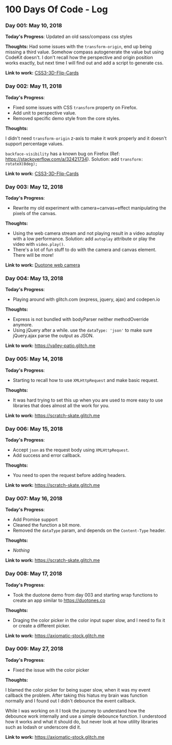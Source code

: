 # 100 Days Of Code - Log

### Day 001: May 10, 2018

**Today's Progress**: Updated an old sass/compass css styles

**Thoughts:** Had some issues with the `transform-origin`, end up being missing a third value. Somehow compass autogenerate the value but using CodeKit doesn't. I don't recall how the perspective and origin position works exactly, but next time I will find out and add a script to generate css.

**Link to work:** [CSS3-3D-Flip-Cards](https://github.com/WellingGuzman/CSS3-3D-Flip-Cards)

### Day 002: May 11, 2018

**Today's Progress**:

- Fixed some issues with CSS `transform` property on Firefox.
- Add unit to perspective value.
- Removed specific demo style from the core styles.

**Thoughts:**

I didn't need `transform-origin` z-axis to make it work properly and it doesn't support percentage values.

`backface-visibility` has a known bug on Firefox (Ref: https://stackoverflow.com/a/32421734). Solution: add `transform: rotateX(0deg);`



**Link to work:** [CSS3-3D-Flip-Cards](https://github.com/WellingGuzman/CSS3-3D-Flip-Cards/commit/58e72e265d68cdedf356f8e9b7e98913f6d0e043)

### Day 003: May 12, 2018

**Today's Progress**:

- Rewrite my old experiment with camera+canvas+effect manipulating the pixels of the canvas.

**Thoughts:**

- Using the web camera stream and not playing result in a video autoplay with a low performance. Solution: add `autoplay` attribute or play the video with `video.play()`.
- There's a lot of fun stuff to do with the camera and canvas element. There will be more!

**Link to work:** [Duotone web camera](https://codepen.io/wellingguzman/pen/XqYKyy)

### Day 004: May 13, 2018

**Today's Progress**:

- Playing around with glitch.com (express, jquery, ajax) and codepen.io

**Thoughts:**

- Express is not bundled with bodyParser neither methodOverride anymore.
- Using jQuery after a while. use the `dataType: 'json'` to make sure jQuery.ajax parse the output as JSON.

**Link to work:** https://valley-patio.glitch.me

### Day 005: May 14, 2018

**Today's Progress**:

- Starting to recall how to use `XMLHttpRequest` and make basic request.

**Thoughts:**

- It was hard trying to set this up when you are used to more easy to use libraries that does almost all the work for you.

**Link to work:** https://scratch-skate.glitch.me

### Day 006: May 15, 2018

**Today's Progress**:

- Accept `json` as the request body using `XMLHttpRequest`.
- Add success and error callback.

**Thoughts:**

- You need to open the request before adding headers.

**Link to work:** https://scratch-skate.glitch.me

### Day 007: May 16, 2018

**Today's Progress**:

- Add Promise support
- Cleaned the function a bit more.
- Removed the `dataType` param, and depends on the `Content-Type` header.

**Thoughts:**

- _Nothing_

**Link to work:** https://scratch-skate.glitch.me

### Day 008: May 17, 2018

**Today's Progress**:

- Took the duotone demo from day 003 and starting wrap functions to create an app similar to https://duotones.co

**Thoughts:**

- Draging the color picker in the color input super slow, and I need to fix it or create a different picker.

**Link to work:** https://axiomatic-stock.glitch.me

### Day 009: May 27, 2018

**Today's Progress**:

- Fixed the issue with the color picker

**Thoughts:**

I blamed the color picker for being super slow, when it was my event callback the problem. After taking this hiatus my brain was function normally and I found out I didn't debounce the event callback.

While I was working on it I took the journey to understand how the debounce work internally and use a simple debounce function. I understood how it works and what it should do, but never look at how utility libraries such as lodash or underscore did it.

**Link to work:** https://axiomatic-stock.glitch.me
